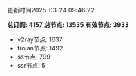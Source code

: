 更新时间2025-03-24 09:46:22

**总订阅: 4157**
**总节点: 13535**
**有效节点: 3933**
- v2ray节点: 1637
- trojan节点: 1492
- ss节点: 799
- ssr节点: 5
